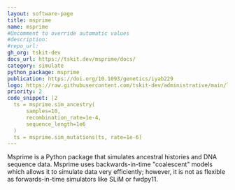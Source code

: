 ```yaml
---
layout: software-page
title: msprime
name: msprime
#Uncomment to override automatic values
#description: 
#repo_url: 
gh_org: tskit-dev
docs_url: https://tskit.dev/msprime/docs/
category: simulate
python_package: msprime
publication: https://doi.org/10.1093/genetics/iyab229
logo: https://raw.githubusercontent.com/tskit-dev/administrative/main/logos/svg/msprime/Tskit_msprime_logo_on_black_no_background.eps.svg
priority: 2
code_snippet: |2
  ts = msprime.sim_ancestry(
      samples=10, 
      recombination_rate=1e-4, 
      sequence_length=1e6
  )
  ts = msprime.sim_mutations(ts, rate=1e-6)
---
```


Msprime is a Python package that simulates ancestral histories and 
DNA sequence data. Msprime uses backwards-in-time "coalescent" models
which allows it to simulate data very efficiently; however, it 
is not as flexible as forwards-in-time simulators like SLiM or fwdpy11.
